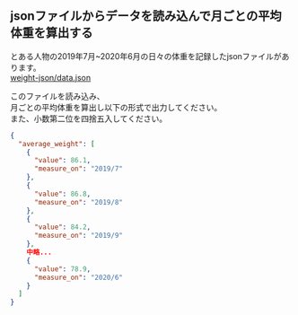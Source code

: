 ## jsonファイルからデータを読み込んで月ごとの平均体重を算出する

とある人物の2019年7月~2020年6月の日々の体重を記録したjsonファイルがあります。  
[weight-json/data.json](data.json)

このファイルを読み込み、  
月ごとの平均体重を算出し以下の形式で出力してください。  
また、小数第二位を四捨五入してください。

```json
{
  "average_weight": [
    {
      "value": 86.1,
      "measure_on": "2019/7"
    },
    {
      "value": 86.8,
      "measure_on": "2019/8"
    },
    {
      "value": 84.2,
      "measure_on": "2019/9"
    },
    中略...
    {
      "value": 78.9,
      "measure_on": "2020/6"
    }
  ]
}
```

